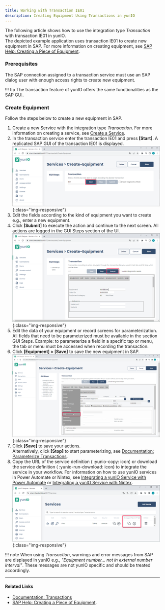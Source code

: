 ```yaml
---
title: Working with Transaction IE01
description: Creating Equipment Using Transactions in yunIO
---
```


The following article shows how to use the integration type *Transaction* with transaction IE01 in yunIO.<br>
The depicted example application uses transaction IE01 to create new equipment in SAP.
For more information on creating equipment, see [SAP Help: Creating a Piece of Equipment](https://help.sap.com/viewer/f0e0dd7850e64947aa66a647f8d3af09/6.18.latest/en-US/bc78bb53707db44ce10000000a174cb4.html).


### Prerequisites

The SAP connection assigned to a transaction service must use an SAP dialog user with enough access rights to create new equipment. 

!!! tip
    The transaction feature of yunIO offers the same functionalities as the SAP GUI.


### Create Equipment

Follow the steps below to create a new equipment in SAP.<br>

1. Create a new Service with the integration type *Transaction*. For more information on creating a service, see [Create a Service](../getting-started.md/#create-a-service).
2. In the transaction service enter the transaction IE01 and press **[Start]**. A replicated SAP GUI of the transaction IE01 is displayed.<br>
![yunio-Transaction](../assets/images/yunio/articles/transaction.png){:class="img-responsive"}
3. Edit the fields according to the kind of equipment you want to create e.g., enter a new equipment.
4. Click **[Submit]** to execute the action and continue to the next screen. All actions are logged in the GUI Steps section of the UI.
![yunio-Transaction-IE01](../assets/images/yunio/articles/transaction-ie01.png){:class="img-responsive"}
5. Edit the data of your equipment or record screens for parameterization.<br>
All fields that need to be parameterized must be available in the section GUI Steps. 
Example: to parameterize a field in a specific tap or menu, the tab or menu must be accessed when recording the transaction.
6. Click **[Equipment] > [Save]** to save the new equipment in SAP.<br>
![yunio-Transaction-IE01-Save](../assets/images/yunio/articles/transaction-save-equipment.png){:class="img-responsive"}
7. Click **[Save]** to save your actions. <br>
Alternatively, click **[Stop]** to start parameterizing, see [Documentation: Parameterize Transactions](../documentation/transactions/transactions.md/#parameterize-transactions).
8. Copy the URL of the service definition ( :yunio-copy: icon) or download the service definition ( :yunio-run-download: icon) to integrate the service in your workflow.
For information on how to use yunIO services in Power Automate or Nintex, see [Integrating a yunIO Service with Power Automate](integrating-a-yunio-service-with-power-automate.md) or [Integrating a yunIO Service with Nintex](integrating-a-yunio-service-with-nintex.md).
![yunio-Services](../assets/images/yunio/articles/yunio-run-services.png){:class="img-responsive"}

!!! note
    When using *Transaction*, warnings and error messages from SAP are displayed in yunIO e.g., *"Equipment number... not in external number interval"*.
    These messages are not yunIO specific and should be treated accordingly.



******

#### Related Links
- [Documentation: Transactions](../documentation/transactions/index.md)
- [SAP Help: Creating a Piece of Equipment](https://help.sap.com/viewer/f0e0dd7850e64947aa66a647f8d3af09/6.18.latest/en-US/bc78bb53707db44ce10000000a174cb4.html).
